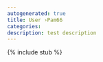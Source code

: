 ```yaml
---
autogenerated: true
title: User ›Pam66
categories: 
description: test description
---
```

{% include stub %}

